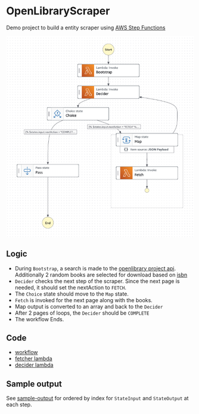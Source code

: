 # OpenLibraryScraper

Demo project to build a entity scraper using [AWS Step Functions](https://aws.amazon.com/step-functions/)

![workflow](./OpenLibraryScraper.png)

## Logic

- During `Bootstrap`, a search is made to the [openlibrary project api](https://openlibrary.org/search.json?q=the+lord+of+the+rings). Additionally 2 random books are selected for download based on [isbn](https://openlibrary.org/isbn/0451137302.json)
- `Decider` checks the next step of the scraper. Since the next page is needed, it should set the nextAction to `FETCH`.
- The `Choice` state should move to the `Map` state.
- `Fetch` is invoked for the next page along with the books.
- Map output is converted to an array and back to the `Decider`
- After 2 pages of loops, the `Decider` should be `COMPLETE`
- The workflow Ends.

## Code

- [workflow](./workflow/ScraperParallelStateMachine.asl.json)
- [fetcher lambda](./lambdas/fetcher.mjs)
- [decider lambda](./lambdas/decider.mjs)

## Sample output

See [sample-output](./sample-output/README.md) for ordered by index for `StateInput` and `StateOutput` at each step.

